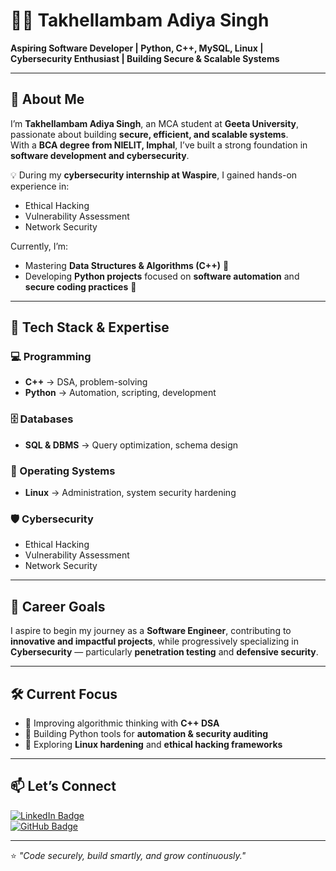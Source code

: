 # 👨‍💻 Takhellambam Adiya Singh  

**Aspiring Software Developer | Python, C++, MySQL, Linux | Cybersecurity Enthusiast | Building Secure & Scalable Systems**  

---

## 🚀 About Me  

I’m **Takhellambam Adiya Singh**, an MCA student at **Geeta University**, passionate about building **secure, efficient, and scalable systems**.  
With a **BCA degree from NIELIT, Imphal**, I’ve built a strong foundation in **software development and cybersecurity**.  

💡 During my **cybersecurity internship at Waspire**, I gained hands-on experience in:
- Ethical Hacking  
- Vulnerability Assessment  
- Network Security  

Currently, I’m:
- Mastering **Data Structures & Algorithms (C++)** 🧩  
- Developing **Python projects** focused on **software automation** and **secure coding practices** 🔐  

---

## 🧠 Tech Stack & Expertise  

### 💻 Programming  
- **C++** → DSA, problem-solving  
- **Python** → Automation, scripting, development  

### 🗄️ Databases  
- **SQL & DBMS** → Query optimization, schema design  

### 🐧 Operating Systems  
- **Linux** → Administration, system security hardening  

### 🛡️ Cybersecurity  
- Ethical Hacking  
- Vulnerability Assessment  
- Network Security  

---

## 🎯 Career Goals  

I aspire to begin my journey as a **Software Engineer**, contributing to **innovative and impactful projects**, while progressively specializing in **Cybersecurity** — particularly **penetration testing** and **defensive security**.

---

## 🛠️ Current Focus  

- 📘 Improving algorithmic thinking with **C++ DSA**  
- 🧩 Building Python tools for **automation & security auditing**  
- 🔐 Exploring **Linux hardening** and **ethical hacking frameworks**

---

## 📫 Let’s Connect  

[![LinkedIn Badge](https://img.shields.io/badge/LinkedIn-blue?style=for-the-badge&logo=linkedin)](https://www.linkedin.com/in/takhellambam-adiya-singh/)  
[![GitHub Badge](https://img.shields.io/badge/GitHub-black?style=for-the-badge&logo=github)](https://github.com/AdiyaTakhell)

---

⭐ *"Code securely, build smartly, and grow continuously."*  
